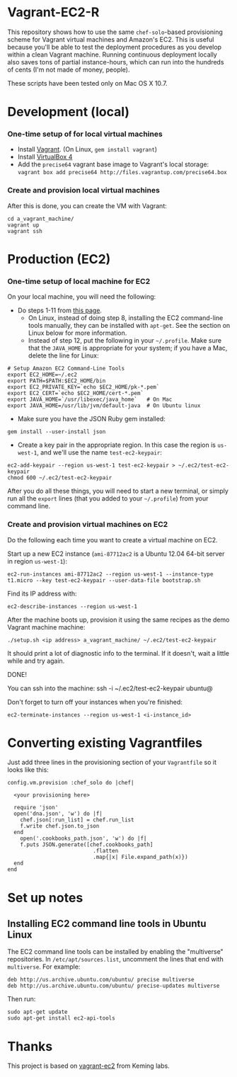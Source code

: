 # Vagrant-EC2-R

This repository shows how to use the same `chef-solo`-based provisioning scheme for Vagrant virtual machines and Amazon's EC2. This is useful because you'll be able to test the deployment procedures as you develop within a clean Vagrant machine. Running continuous deployment locally also saves tons of partial instance-hours, which can run into the hundreds of cents (I'm not made of money, people).

These scripts have been tested only on Mac OS X 10.7.

# Development (local)

### One-time setup of for local virtual machines

* Install [Vagrant](http://vagrantup.com). (On Linux, `gem install vagrant`)
* Install [VirtualBox 4](http://www.virtualbox.org/wiki/Downloads)
* Add the `precise64` vagrant base image to Vagrant's local storage: `vagrant box add precise64 http://files.vagrantup.com/precise64.box`


### Create and provision local virtual machines

After this is done, you can create the VM with Vagrant:

    cd a_vagrant_machine/
    vagrant up
    vagrant ssh


# Production (EC2)


### One-time setup of local machine for EC2

On your local machine, you will need the following:

* Do steps 1-11 from [this page](http://petterolsson.blogspot.com/2012/02/installing-amazon-ec2-api-tools-on-mac.html).
  * On Linux, instead of doing step 8, installing the EC2 command-line tools manually, they can be installed with `apt-get`. See the section on Linux below for more information.
  * Instead of step 12, put the following in your `~/.profile`. Make sure that the `JAVA_HOME` is appropriate for your system; if you have a Mac, delete the line for Linux:

```
# Setup Amazon EC2 Command-Line Tools
export EC2_HOME=~/.ec2
export PATH=$PATH:$EC2_HOME/bin
export EC2_PRIVATE_KEY=`echo $EC2_HOME/pk-*.pem`
export EC2_CERT=`echo $EC2_HOME/cert-*.pem`
export JAVA_HOME=`/usr/libexec/java_home`   # On Mac
export JAVA_HOME=/usr/lib/jvm/default-java  # On Ubuntu linux
```

* Make sure you have the JSON Ruby gem installed:

```
gem install --user-install json
```

* Create a key pair in the appropriate region. In this case the region is `us-west-1`, and we'll use the name `test-ec2-keypair`:

```
ec2-add-keypair --region us-west-1 test-ec2-keypair > ~/.ec2/test-ec2-keypair
chmod 600 ~/.ec2/test-ec2-keypair
```

After you do all these things, you will need to start a new terminal, or simply run all the `export` lines (that you added to your `~/.profile`) from your command line.


### Create and provision virtual machines on EC2

Do the following each time you want to create a virtual machine on EC2.

Start up a new EC2 instance (`ami-87712ac2` is a Ubuntu 12.04 64-bit server in region `us-west-1`):

    ec2-run-instances ami-87712ac2 --region us-west-1 --instance-type t1.micro --key test-ec2-keypair --user-data-file bootstrap.sh

Find its IP address with:

    ec2-describe-instances --region us-west-1

After the machine boots up, provision it using the same recipes as the demo Vagrant machine machine:

    ./setup.sh <ip address> a_vagrant_machine/ ~/.ec2/test-ec2-keypair

It should print a lot of diagnostic info to the terminal. If it doesn't, wait a little while and try again.

DONE!

You can ssh into the machine:
    ssh -i ~/.ec2/test-ec2-keypair ubuntu@<ip address>

Don't forget to turn off your instances when you're finished:

    ec2-terminate-instances --region us-west-1 <i-instance_id>



# Converting existing Vagrantfiles

Just add three lines in the provisioning section of your `Vagrantfile` so it looks like this:

    config.vm.provision :chef_solo do |chef|

      <your provisioning here>

      require 'json'
      open('dna.json', 'w') do |f|
        chef.json[:run_list] = chef.run_list
        f.write chef.json.to_json
      end
        open('.cookbooks_path.json', 'w') do |f|
        f.puts JSON.generate([chef.cookbooks_path]
                               .flatten
                               .map{|x| File.expand_path(x)})
      end
    end


# Set up notes


## Installing EC2 command line tools in Ubuntu Linux

The EC2 command line tools can be installed by enabling the "multiverse" repositories. In `/etc/apt/sources.list`, uncomment the lines that end with `multiverse`. For example:

    deb http://us.archive.ubuntu.com/ubuntu/ precise multiverse
    deb http://us.archive.ubuntu.com/ubuntu/ precise-updates multiverse

Then run:

    sudo apt-get update
    sudo apt-get install ec2-api-tools


# Thanks

This project is based on [vagrant-ec2](https://github.com/lynaghk/vagrant-ec2/) from Keming labs.